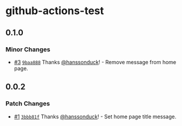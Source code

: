 # github-actions-test

## 0.1.0

### Minor Changes

- [#3](https://github.com/hanssonduck/github-actions-test/pull/3) [`9baa888`](https://github.com/hanssonduck/github-actions-test/commit/9baa888b0cdc63d9ff2eb5242daff3b4a7e02b4c) Thanks [@hanssonduck](https://github.com/hanssonduck)! - Remove message from home page.

## 0.0.2

### Patch Changes

- [#1](https://github.com/hanssonduck/github-actions-test/pull/1) [`3bbb81f`](https://github.com/hanssonduck/github-actions-test/commit/3bbb81f5dd0159d90e80c7d7cb40d468205d2536) Thanks [@hanssonduck](https://github.com/hanssonduck)! - Set home page title message.
